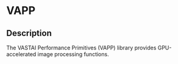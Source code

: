 # VAPP

## Description

The VASTAI Performance Primitives (VAPP) library provides GPU-accelerated image processing functions.